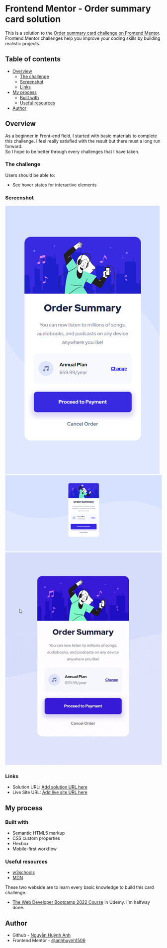# Frontend Mentor - Order summary card solution

This is a solution to the [Order summary card challenge on Frontend Mentor](https://www.frontendmentor.io/challenges/order-summary-component-QlPmajDUj). Frontend Mentor challenges help you improve your coding skills by building realistic projects. 

## Table of contents

- [Overview](#overview)
  - [The challenge](#the-challenge)
  - [Screenshot](#screenshot)
  - [Links](#links)
- [My process](#my-process)
  - [Built with](#built-with)
  - [Useful resources](#useful-resources)
- [Author](#author)

## Overview

As a beginner in Front-end field, I started with basic materials to complete this challenge. I feel really satisfied with the result but there must a long run forward.   
So I hope to be better through every challenges that I have taken. 
### The challenge

Users should be able to:

- See hover states for interactive elements

### Screenshot

![For mobile](./mySolutionImage/mobile.png)
![For desktop](./mySolutionImage/desktop.png)
![Effects for interactive elements in hover states](./mySolutionImage/orderSummary.gif)

### Links

- Solution URL: [Add solution URL here](https://your-solution-url.com)
- Live Site URL: [Add live site URL here](https://your-live-site-url.com)

## My process

### Built with

- Semantic HTML5 markup
- CSS custom properties
- Flexbox
- Mobile-first workflow


### Useful resources

- [w3schools](https://www.w3schools.com/css/)
- [MDN](https://developer.mozilla.org/) 

These two webside are to learn every basic knowledge to build this card challenge.

- [The Web Developer Bootcamp 2022 Course](https://www.udemy.com/course/the-web-developer-bootcamp/) in Udemy. I'm halfway done.


## Author

- Github - [Nguyễn Huỳnh Anh](https://github.com/anhhuynh1506)
- Frontend Mentor - [@anhhuynh1506](https://www.frontendmentor.io/profile/anhhuynh1506)

